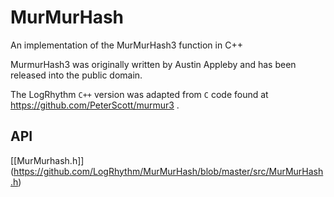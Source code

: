 # MurMurHash

An implementation of the MurMurHash3 function in C++

 MurmurHash3 was originally written by Austin Appleby and has been released into the public domain.

 The LogRhythm `C++` version was adapted from `C` code found at https://github.com/PeterScott/murmur3 .


## API
[[MurMurhash.h]] (https://github.com/LogRhythm/MurMurHash/blob/master/src/MurMurHash.h)
